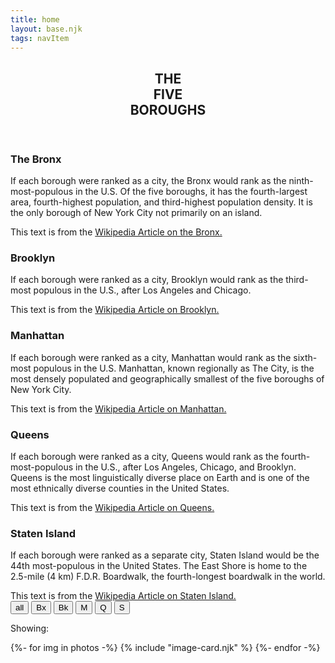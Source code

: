 ```yaml
---
title: home
layout: base.njk
tags: navItem
---
```


<section class="intro">
  <header>
    <h2>THE <br>FIVE <br> BOROUGHS</h2>
  </header>
  <div class="accordions">
    <div class="accordion">
      <div class="accordion-header">
        <h3>The Bronx</h3>
      </div>
      <div class="accordion-item">
      <p>If each borough were ranked as a city, the Bronx would rank as the ninth-most-populous in the U.S. Of the five boroughs, it has the fourth-largest area, fourth-highest population, and third-highest population density. It is the only borough of New York City not primarily on an island.</p>
      <footer>This text is from the <a href="https://en.wikipedia.org/wiki/The_Bronx">Wikipedia Article on the Bronx.</a></footer>
      </div>
    </div>
    <div class="accordion">
      <div class="accordion-header">
        <h3>Brooklyn</h3>
      </div>
      <div class="accordion-item">
      <p>If each borough were ranked as a city, Brooklyn would rank as the third-most populous in the U.S., after Los Angeles and Chicago.</p>
      <footer>This text is from the <a href="https://en.wikipedia.org/wiki/Brooklyn">Wikipedia Article on Brooklyn.</a></footer>
      </div>
    </div>
    <div class="accordion">
      <div class="accordion-header">
        <h3>Manhattan</h3>
      </div>
      <div class="accordion-item">
      <p>If each borough were ranked as a city, Manhattan would rank as the sixth-most populous in the U.S. Manhattan, known regionally as The City, is the most densely populated and geographically smallest of the five boroughs of New York City.</p>
      <footer>This text is from the <a href="https://en.wikipedia.org/wiki/Manhattan">Wikipedia Article on Manhattan.  </a></footer>
      </div>
    </div>
    <div class="accordion">
      <div class="accordion-header">
        <h3>Queens</h3>
      </div>
      <div class="accordion-item">
      <p>If each borough were ranked as a city, Queens would rank as the fourth-most-populous in the U.S., after Los Angeles, Chicago, and Brooklyn.  Queens is the most linguistically diverse place on Earth and is one of the most ethnically diverse counties in the United States.</p>
      <footer>This text is from the <a href="https://en.wikipedia.org/wiki/Queens">Wikipedia Article on Queens.  </a></footer>
      </div>
    </div>
    <div class="accordion">
      <div class="accordion-header">
        <h3>Staten Island</h3>
      </div>
      <div class="accordion-item">
      <p>If each borough were ranked as a separate city, Staten Island would be the 44th most-populous in the United States. The East Shore is home to the 2.5-mile (4 km) F.D.R. Boardwalk, the fourth-longest boardwalk in the world.</p>
      <footer>This text is from the <a href="https://en.wikipedia.org/wiki/Staten_Island">Wikipedia Article on Staten Island.  </a></footer>
      </div>
    </div>
  </div>
</section>

<section class="filterable">
  <div class="filters">
    <button class="button active" data-borough="all">all</button>
    <button class="button" data-borough="Bronx">Bx</button>
    <button class="button" data-borough="Brooklyn">Bk</button>
    <button class="button" data-borough="Manhattan">M</button>
    <button class="button" data-borough="Queens">Q</button>
    <button class="button" data-borough="Staten Island">S</button>
  </div>
  <div class="showing">
    <p>Showing: <span id="show-text"></span></p>
  </div>

<div class="cards">
{%- for img in photos -%}
  {% include "image-card.njk" %}
{%- endfor -%}

</div>
</section>